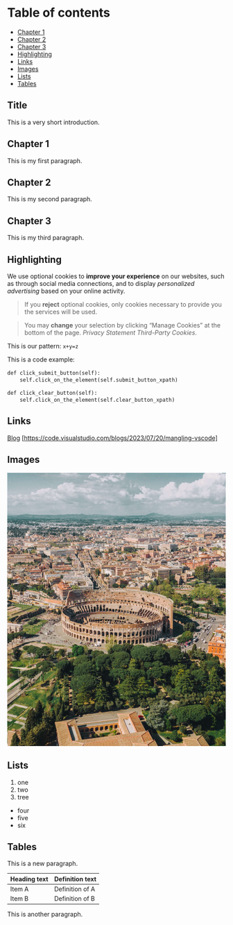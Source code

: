 # Table of contents <!-- omit in toc -->

- [Chapter 1](#chapter-1)
- [Chapter 2](#chapter-2)
- [Chapter 3](#chapter-3)
- [Highlighting](#highlighting)
- [Links](#links)
- [Images](#images)
- [Lists](#lists)
- [Tables](#tables)

## Title <!-- omit in toc -->

This is a very short introduction.

## Chapter 1

This is my first paragraph.

## Chapter 2

This is my second paragraph.

## Chapter 3

This is my third paragraph.

## Highlighting

We use optional cookies to **improve your experience** on our websites, such as through social media connections, and to display _personalized advertising_ based on your online activity.

> If you **reject** optional cookies, only cookies necessary to provide you the services will be used.

> You may **change** your selection by clicking “Manage Cookies” at the bottom of the page. _Privacy Statement Third-Party Cookies_.

This is our pattern: `x+y=z`

This is a code example:
```
def click_submit_button(self):
    self.click_on_the_element(self.submit_button_xpath)
```
```
def click_clear_button(self):
    self.click_on_the_element(self.clear_button_xpath)
```

## Links

[Blog](https://code.visualstudio.com/blogs/2023/07/20/mangling-vscode)
[https://code.visualstudio.com/blogs/2023/07/20/mangling-vscode]

## Images

![Roma.jpg](Roma.jpg)

## Lists

1. one
2. two
3. tree
- four
- five
- six

## Tables

This is a new paragraph.

| Heading text | Definition text |
| ------------ | --------------- |
| Item A       | Definition of A |
| Item B       | Definition of B |

This is another paragraph.
